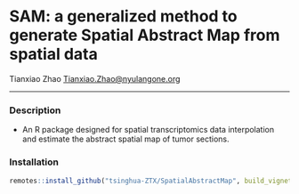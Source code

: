 # SAM: a generalized method to generate Spatial Abstract Map from spatial data
Tianxiao Zhao
Tianxiao.Zhao@nyulangone.org
****
### Description
- An R package designed for spatial transcriptomics data interpolation and estimate the abstract spatial map of tumor sections.

### Installation
```R
remotes::install_github("tsinghua-ZTX/SpatialAbstractMap", build_vignettes = TRUE)
```

